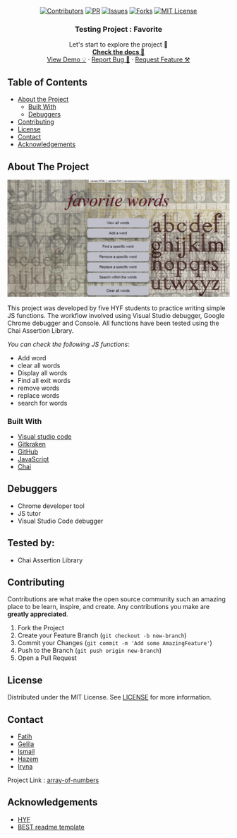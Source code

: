 <div align="center">

[![Contributors][contributors-shield]][contributors-url]
[![PR][pr-shield]][pr-url]
[![Issues][issues-shield]][issues-url]
[![Forks][forks-shield]][forks-url]
[![MIT License][license-shield]][license-url]
</div>

  <h3 align="center">Testing Project : Favorite</h3>

  <p align="center">
    Let's start to explore the project 🚀 
    <br />
    <a href="https://github.com/IrynaSpyrydonova/favorite-words"><strong>Check the docs 📄</strong></a>
    <br />
    <a href="https://irynaspyrydonova.github.io/favorite-words/">View Demo 💡</a>
    ·
    <a href="https://github.com/IrynaSpyrydonova/favorite-words/issues">Report Bug 🐞</a>
    ·
    <a href="https://github.com/IrynaSpyrydonova/favorite-words/pulls">Request Feature ⚒</a>
  </p>
</p>

<!-- TABLE OF CONTENTS -->

## Table of Contents

- [About the Project](#about-the-project)
  - [Built With](#built-with)
  - [Debuggers](#debuggers)
- [Contributing](#contributing)
- [License](#license)
- [Contact](#contact)
- [Acknowledgements](#acknowledgements)

<!-- ABOUT THE PROJECT -->

## About The Project

![array-of-numbers](/image/favorite-words.png)

This project was developed by five HYF students to practice writing simple JS functions. The workflow involved using Visual Studio debugger, Google Chrome debugger and Console. All functions have been tested using the Chai Assertion Library.

_You can check the following JS functions_: 
- Add word
- clear all words
- Display all words
- Find all exit words
- remove words 
- replace words
- search for words

### Built With

- [Visual studio code](https://code.visualstudio.com/)
- [Gitkraken](https://www.gitkraken.com)
- [GitHub](https://github.com)
- [JavaScript](https://www.javascript.com/)
- [Chai](https://www.chaijs.com/)


## Debuggers

- Chrome developer tool
- JS tutor
- Visual Studio Code debugger


## Tested by:

- Chai Assertion Library

<!-- CONTRIBUTING -->

## Contributing

Contributions are what make the open source community such an amazing place to be learn, inspire, and create. Any contributions you make are **greatly appreciated**.

1. Fork the Project
2. Create your Feature Branch (`git checkout -b new-branch`)
3. Commit your Changes (`git commit -m 'Add some AmazingFeature'`)
4. Push to the Branch (`git push origin new-branch`)
5. Open a Pull Request

<!-- LICENSE -->

## License

Distributed under the MIT License. See [LICENSE](https://github.com/fmkarakus/array-of-numbers/blob/master/LICENSE) for more information.

<!-- CONTACT -->

## Contact

- [Fatih](https://github.com/fmkarakus)
- [Gelila](https://github.com/gelilaa)
- [Ismail](https://github.com/ismailtugan)
- [Hazem](https://github.com/HazemBittar)
- [Iryna](https://github.com/IrynaSpyrydonova)



Project Link : [array-of-numbers](https://github.com/fmkarakus/array-of-numbers)

<!-- ACKNOWLEDGEMENTS -->

## Acknowledgements

- [HYF](https://hackyourfuture.be/)
- [BEST readme template](https://github.com/othneildrew/Best-README-Template/blob/master/README.md)

<!-- MARKDOWN LINKS & IMAGES -->
<!-- https://www.markdownguide.org/basic-syntax/#reference-style-links -->

[contributors-shield]: https://img.shields.io/badge/5-Contributors%20-brightgreen
[contributors-url]: https://github.com/fmkarakus/array-of-numbers/graphs/contributors
[forks-shield]: https://img.shields.io/badge/-Forks-blue
[forks-url]: https://github.com/fmkarakus/array-of-numbers/network/members
[issues-shield]: https://img.shields.io/badge/-ISSUES-green
[issues-url]: https://github.com/fmkarakus/array-of-numbers/issues
[pr-shield]: https://img.shields.io/badge/-Pull%20Requests%20-blue
[pr-url]: https://github.com/fmkarakus/array-of-numbers/pulls
[license-shield]: https://img.shields.io/badge/-LICENSE-brightgreen
[license-url]: https://github.com/fmkarakus/array-of-numbers/blob/master/LICENSE
[linkedin-shield]: https://img.shields.io/badge/-LinkedIn-black.svg?style=flat-square&logo=linkedin&colorB=555
[linkedin-url]: https://linkedin.com/in/othneildrew
[product-screenshot]: images/screenshot.png
